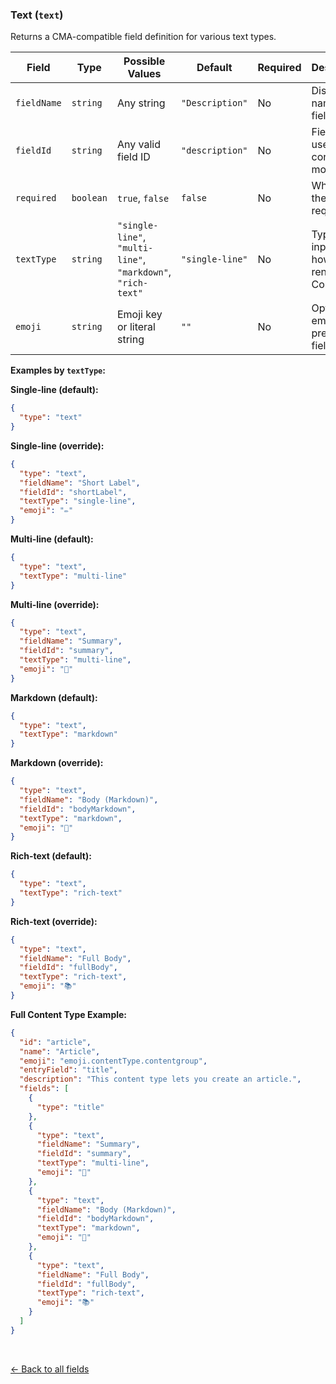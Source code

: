 ### Text (`text`)
Returns a CMA-compatible field definition for various text types.

| Field        | Type      | Possible Values                                | Default           | Required | Description                                                                 |
|--------------|-----------|------------------------------------------------|-------------------|----------|-----------------------------------------------------------------------------|
| `fieldName`  | `string`  | Any string                                     | `"Description"`   | No       | Display name of the field.                                                  |
| `fieldId`    | `string`  | Any valid field ID                             | `"description"`   | No       | Field ID used in the content model.                                         |
| `required`   | `boolean` | `true`, `false`                                | `false`           | No       | Whether the field is required.                                              |
| `textType`   | `string`  | `"single-line"`, `"multi-line"`, `"markdown"`, `"rich-text"` | `"single-line"` | No       | Type of text input and how it’s rendered in Contentful.                    |
| `emoji`      | `string`  | Emoji key or literal string                    | `""`              | No       | Optional emoji to prefix the field name.                                    |

**Examples by `textType`:**

**Single-line (default):**
```json
{
  "type": "text"
}
```

**Single-line (override):**
```json
{
  "type": "text",
  "fieldName": "Short Label",
  "fieldId": "shortLabel",
  "textType": "single-line",
  "emoji": "✏️"
}
```

**Multi-line (default):**
```json
{
  "type": "text",
  "textType": "multi-line"
}
```

**Multi-line (override):**
```json
{
  "type": "text",
  "fieldName": "Summary",
  "fieldId": "summary",
  "textType": "multi-line",
  "emoji": "📄"
}
```

**Markdown (default):**
```json
{
  "type": "text",
  "textType": "markdown"
}
```

**Markdown (override):**
```json
{
  "type": "text",
  "fieldName": "Body (Markdown)",
  "fieldId": "bodyMarkdown",
  "textType": "markdown",
  "emoji": "📝"
}
```

**Rich-text (default):**
```json
{
  "type": "text",
  "textType": "rich-text"
}
```

**Rich-text (override):**
```json
{
  "type": "text",
  "fieldName": "Full Body",
  "fieldId": "fullBody",
  "textType": "rich-text",
  "emoji": "📚"
}
```

**Full Content Type Example:**
```json
{
  "id": "article",
  "name": "Article",
  "emoji": "emoji.contentType.contentgroup",
  "entryField": "title",
  "description": "This content type lets you create an article.",
  "fields": [
    {
      "type": "title"
    },
    {
      "type": "text",
      "fieldName": "Summary",
      "fieldId": "summary",
      "textType": "multi-line",
      "emoji": "📄"
    },
    {
      "type": "text",
      "fieldName": "Body (Markdown)",
      "fieldId": "bodyMarkdown",
      "textType": "markdown",
      "emoji": "📝"
    },
    {
      "type": "text",
      "fieldName": "Full Body",
      "fieldId": "fullBody",
      "textType": "rich-text",
      "emoji": "📚"
    }
  ]
}
```

<br>

[<- Back to all fields](./README.md)
